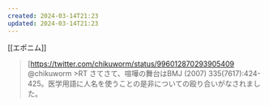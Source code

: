 ```yaml
---
created: 2024-03-14T21:23
updated: 2024-03-14T21:23
---
```


[[エポニム]]

>[https://twitter.com/chikuworm/status/996012870293905409 @chikuworm
> \>RT
> さてさて、喧嘩の舞台はBMJ (2007) 335(7617):424-425。医学用語に人名を使うことの是非についての殴り合いがなされました。